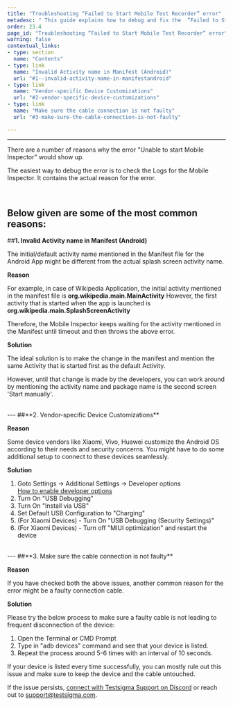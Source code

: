 ```yaml
---
title: "Troubleshooting “Failed to Start Mobile Test Recorder” error"
metadesc: " This guide explains how to debug and fix the  “Failed to Start Mobile Test Recorder” error for Android and iOS Local & Cloud Devices."
order: 23.4
page_id: "Troubleshooting “Failed to Start Mobile Test Recorder” error"
warning: false
contextual_links:
- type: section
  name: "Contents"
- type: link
  name: "Invalid Activity name in Manifest (Android)"
  url: "#1--invalid-activity-name-in-manifestandroid"
- type: link
  name: "Vendor-specific Device Customizations"
  url: "#2-vendor-specific-device-customizations"
- type: link
  name: "Make sure the cable connection is not faulty"
  url: "#3-make-sure-the-cable-connection-is-not-faulty"

---
```


---

There are a number of reasons why the error "Unable to start Mobile Inspector" would show up. 
 
The easiest way to debug the error is to check the Logs for the Mobile Inspector. It contains the actual reason for the error.

<br>

Below given are some of the most common reasons:
---
##**1.  Invalid Activity name in Manifest (Android)**

The initial/default activity name mentioned in the Manifest file for the Android App might be different from the actual splash screen activity name.

**Reason**

For example, in case of Wikipedia Application, the initial activity mentioned in the manifest file is **org.wikipedia.main.MainActivity**
However, the first activity that is started when the app is launched is
**org.wikipedia.main.SplashScreenActivity**

Therefore, the Mobile Inspector keeps waiting for the activity mentioned in the Manifest until timeout and then throws the above error.

**Solution**

The ideal solution is to make the change in the manifest and mention the same Activity that is started first as the default Activity.
 
However, until that change is made by the developers, you can work around by mentioning the activity name and package name is the second screen 'Start manually'.

<br>
---
##**2. Vendor-specific Device Customizations**

**Reason**

Some device vendors like Xiaomi, Vivo, Huawei customize the Android OS according to their needs and security concerns. You might have to do some additional setup to connect to these devices seamlessly.
 
**Solution**

1. Goto Settings -> Additional Settings -> Developer options<br>
   [How to enable developer options](https://www.greenbot.com/article/2457986/how-to-enable-developer-options-on-your-android-phone-or-tablet.html)
2. Turn On "USB Debugging"
3. Turn On "Install via USB"
4. Set Default USB Configuration to "Charging"
5. (For Xiaomi Devices) - Turn On "USB Debugging (Security Settings)"
6. (For Xiaomi Devices) - Turn off "MIUI optimization" and restart the device

<br>
---
##**3. Make sure the cable connection is not faulty**

**Reason**

If you have checked both the above issues, another common reason for the error might be a faulty connection cable. 
 
**Solution**

Please try the below process to make sure a faulty cable is not leading to frequent disconnection of the device:
1. Open the Terminal or CMD Prompt
2. Type in "adb devices" command and see that your device is listed.
3. Repeat the process around 5-6 times with an interval of 10 seconds.


If your device is listed every time successfully, you can mostly rule out this issue and make sure to keep the device and the cable untouched.

If the issue persists, [connect with Testsigma Support on Discord](https://discord.com/invite/5caWS7R6QX) or reach out to support@testsigma.com. 
